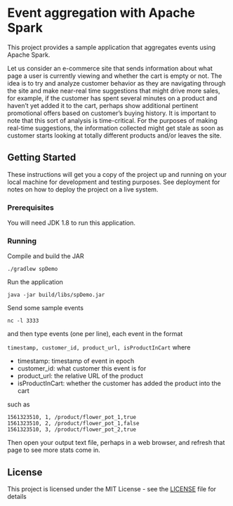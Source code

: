 # Event aggregation with Apache Spark

This project provides a sample application that aggregates events using Apache Spark.  

Let us consider an e-commerce site that sends information about what page a user is currently viewing and whether the cart is empty or not.  The idea is to try and analyze customer behavior as they are navigating through the site and make near-real time suggestions that might drive more sales, for example, if the customer has spent several minutes on a product and haven’t yet added it to the cart, perhaps show additional pertinent promotional offers based on customer’s buying history.  It is important to note that this sort of analysis is time-critical.  For the purposes of making real-time suggestions, the information collected might get stale as soon as customer starts looking at totally different products and/or leaves the site.

## Getting Started

These instructions will get you a copy of the project up and running on your local machine for development and testing purposes. See deployment for notes on how to deploy the project on a live system.

### Prerequisites

You will need JDK 1.8 to run this application.

### Running

Compile and build the JAR
```
./gradlew spDemo
```

Run the application

```
java -jar build/libs/spDemo.jar
```

Send some sample events

```
nc -l 3333
```

and then type events (one per line), each event in the format

`timestamp, customer_id, product_url, isProductInCart` 
where
 - timestamp: timestamp of event in epoch
 - customer_id: what customer this event is for
 - product_url: the relative URL of the product
 - isProductInCart: whether the customer has added the product into the cart

such as

```
1561323510, 1, /product/flower_pot_1,true
1561323510, 2, /product/flower_pot_1,false
1561323510, 3, /product/flower_pot_2,true
```

Then open your output text file, perhaps in a web browser, and refresh that page to see more stats come in.

## License

This project is licensed under the MIT License - see the [LICENSE](LICENSE) file for details
